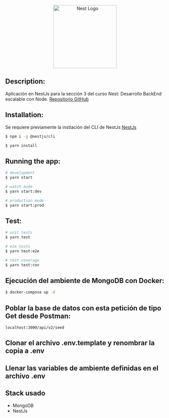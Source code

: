 <p align="center">
  <a href="http://nestjs.com/" target="blank"><img src="https://nestjs.com/img/logo-small.svg" width="200" alt="Nest Logo" /></a>
</p>

## Description:

Aplicación en NestJs para la sección 3 del curso Nest: Desarrollo BackEnd escalable con Node.
[Repositorio GitHub](https://github.com/zutjmx/03-pokedex-web-api) 

## Installation:
Se requiere previamente la instlación del CLI de NestJs [NestJs](https://docs.nestjs.com/first-steps)

```bash
$ npm i -g @nestjs/cli
```

```bash
$ yarn install
```

## Running the app:

```bash
# development
$ yarn start

# watch mode
$ yarn start:dev

# production mode
$ yarn start:prod
```

## Test:

```bash
# unit tests
$ yarn test

# e2e tests
$ yarn test:e2e

# test coverage
$ yarn test:cov
```

## Ejecución del ambiente de MongoDB con Docker:

```bash
$ docker-compose up -d
```

## Poblar la base de datos con esta petición de tipo Get desde Postman:

```Postman
localhost:3000/api/v2/seed
```

## Clonar el archivo __.env.template__ y renombrar la copia a __.env__

## Llenar las variables de ambiente definidas en el archivo __.env__

## Stack usado
* MongoDB
* NestJs
